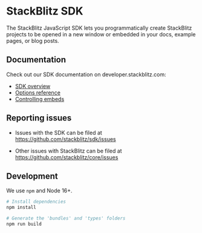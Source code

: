 # StackBlitz SDK

The StackBlitz JavaScript SDK lets you programmatically create StackBlitz projects to be opened in a new window or embedded in your docs, example pages, or blog posts.

## Documentation

Check out our SDK documentation on developer.stackblitz.com:

- [SDK overview](https://developer.stackblitz.com/platform/api/javascript-sdk)
- [Options reference](https://developer.stackblitz.com/platform/api/javascript-sdk-options)
- [Controlling embeds](https://developer.stackblitz.com/platform/api/javascript-sdk-vm)

## Reporting issues

- Issues with the SDK can be filed at https://github.com/stackblitz/sdk/issues

- Other issues with StackBlitz can be filed at https://github.com/stackblitz/core/issues

## Development

We use `npm` and Node 16+.

```sh
# Install dependencies
npm install

# Generate the 'bundles' and 'types' folders
npm run build
```
